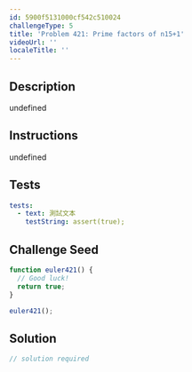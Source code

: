 ```yaml
---
id: 5900f5131000cf542c510024
challengeType: 5
title: 'Problem 421: Prime factors of n15+1'
videoUrl: ''
localeTitle: ''
---
```


## Description
undefined

## Instructions
undefined

## Tests
<section id='tests'>

```yml
tests:
  - text: 測試文本
    testString: assert(true);

```

</section>

## Challenge Seed
<section id='challengeSeed'>

<div id='js-seed'>

```js
function euler421() {
  // Good luck!
  return true;
}

euler421();

```

</div>



</section>

## Solution
<section id='solution'>

```js
// solution required
```
</section>
